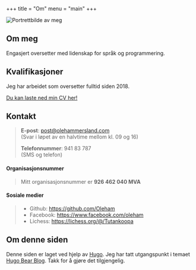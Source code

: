 +++
title = "Om"
menu = "main"
+++

![Portrettbilde av meg](/images/om.jpg)

## Om meg
Engasjert oversetter med lidenskap for språk og programmering.

## Kvalifikasjoner
Jeg har arbeidet som oversetter fulltid siden 2018.

[Du kan laste ned min CV her!](/resume_hammersland.pdf)

## Kontakt

> **E-post**: post@olehammersland.com  
> (Svar i løpet av en halvtime mellom kl. 09 og 16)
> 
> **Telefonnummer**: 941 83 787  
> (SMS og telefon)


#### Organisasjonsnummer

> Mitt organisasjonsnummer er **926 462 040 MVA**

#### Sosiale medier

> * Github: https://github.com/Oleham
> * Facebook: https://www.facebook.com/oleham
> * Lichess: https://lichess.org/@/Tutankoopa

## Om denne siden
Denne siden er laget ved hjelp av [Hugo](https://gohugo.io/). Jeg har tatt utgangspunkt i temaet [Hugo Bear Blog](https://github.com/Jazzex/hugo-bearblog). Takk for å gjøre det tilgjengelig.
